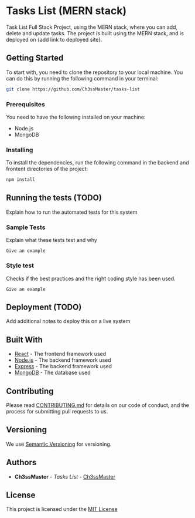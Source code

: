 # Tasks List (MERN stack)

Task List Full Stack Project, using the MERN stack, where you can add, delete and update tasks. The project is built using the MERN stack, and is deployed on {add link to deployed site}.

## Getting Started

To start with, you need to clone the repository to your local machine. You can do this by running the following command in your terminal:

```bash
git clone https://github.com/Ch3ssMaster/tasks-list
```

### Prerequisites

You need to have the following installed on your machine:
- Node.js
- MongoDB

### Installing

To install the dependencies, run the following command in the backend and frontent directories of the project:

```bash
npm install
```

## Running the tests (TODO)

Explain how to run the automated tests for this system

### Sample Tests

Explain what these tests test and why

    Give an example

### Style test

Checks if the best practices and the right coding style has been used.

    Give an example

## Deployment (TODO)

Add additional notes to deploy this on a live system

## Built With

 - [React](https://reactjs.org/) - The frontend framework used
 - [Node.js](https://nodejs.org/en/) - The backend framework used
 - [Express](https://expressjs.com/) - The backend framework used
 - [MongoDB](https://www.mongodb.com/) - The database used


## Contributing

Please read [CONTRIBUTING.md](CONTRIBUTING.md) for details on our code
of conduct, and the process for submitting pull requests to us.

## Versioning

We use [Semantic Versioning](http://semver.org/) for versioning. 

## Authors

  - **Ch3ssMaster** - *Tasks List* -
    [Ch3ssMaster](https://github.com/Ch3ssMaster)

## License

This project is licensed under the [MIT License](https://github.com/Ch3ssMaster/tasks-list/blob/main/LICENSE)
